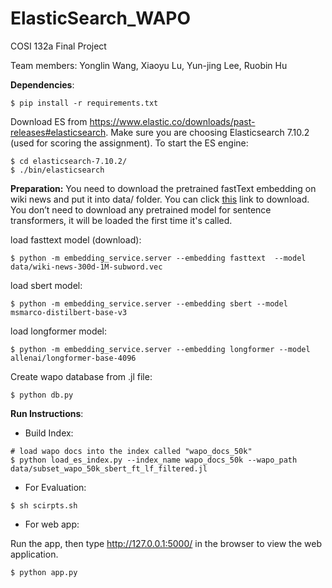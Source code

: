 # ElasticSearch_WAPO
COSI 132a Final Project

Team members: Yonglin Wang,  Xiaoyu Lu, Yun-jing Lee, Ruobin Hu



**Dependencies**: 

```
$ pip install -r requirements.txt
```

Download ES from https://www.elastic.co/downloads/past-releases#elasticsearch. Make sure you are choosing Elasticsearch 7.10.2 (used for scoring the assignment). To start the ES engine:

```shell
$ cd elasticsearch-7.10.2/
$ ./bin/elasticsearch
```

**Preparation:**
You need to download the pretrained fastText embedding on wiki news and put it into data/ folder. You can click [this](https://dl.fbaipublicfiles.com/fasttext/vectors-english/wiki-news-300d-1M-subword.vec.zip) link to download. You don’t need to download any pretrained model for sentence transformers, it will be loaded the first time it's called.

load fasttext model (download):

```shell
$ python -m embedding_service.server --embedding fasttext  --model data/wiki-news-300d-1M-subword.vec
```

load sbert model:

```shell
$ python -m embedding_service.server --embedding sbert --model msmarco-distilbert-base-v3
```

load longformer model:

```shell
$ python -m embedding_service.server --embedding longformer --model allenai/longformer-base-4096
```

Create wapo database from .jl file:

```shell
$ python db.py 
```

**Run Instructions**: 

- Build Index:

```shell
# load wapo docs into the index called "wapo_docs_50k"
$ python load_es_index.py --index_name wapo_docs_50k --wapo_path data/subset_wapo_50k_sbert_ft_lf_filtered.jl
```

- For Evaluation: 

```shell
$ sh scirpts.sh
```

- For web app:

Run the app,  then type http://127.0.0.1:5000/ in the browser to view the web application.

```shell
$ python app.py 
```

